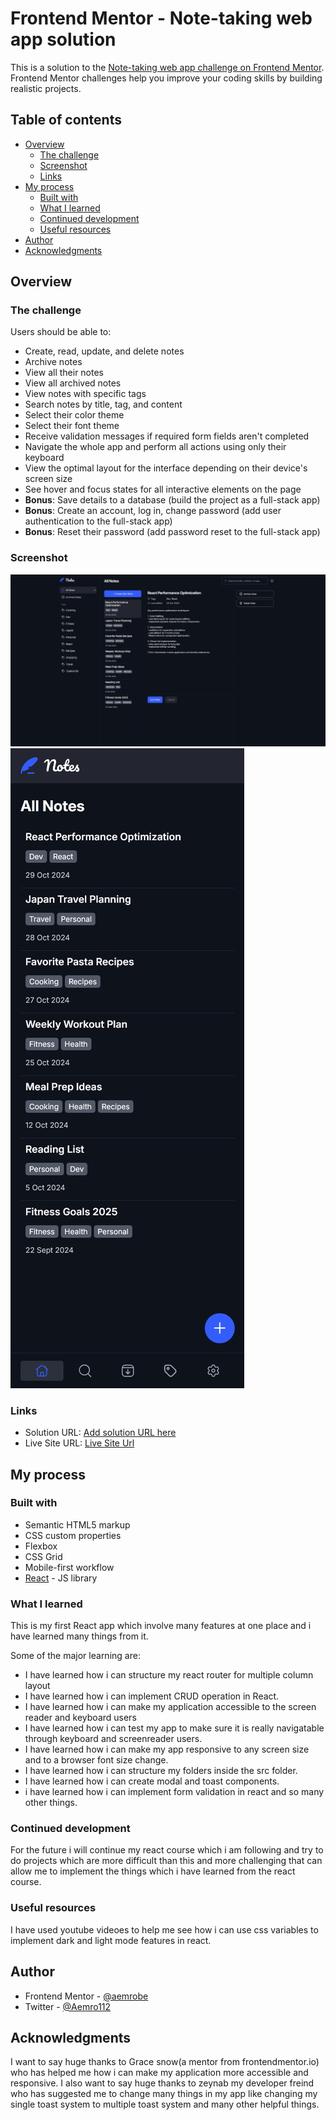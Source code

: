 # Frontend Mentor - Note-taking web app solution

This is a solution to the [Note-taking web app challenge on Frontend Mentor](https://www.frontendmentor.io/challenges/note-taking-web-app-773r7bUfOG). Frontend Mentor challenges help you improve your coding skills by building realistic projects.

## Table of contents

- [Overview](#overview)
  - [The challenge](#the-challenge)
  - [Screenshot](#screenshot)
  - [Links](#links)
- [My process](#my-process)
  - [Built with](#built-with)
  - [What I learned](#what-i-learned)
  - [Continued development](#continued-development)
  - [Useful resources](#useful-resources)
- [Author](#author)
- [Acknowledgments](#acknowledgments)

## Overview

### The challenge

Users should be able to:

- Create, read, update, and delete notes
- Archive notes
- View all their notes
- View all archived notes
- View notes with specific tags
- Search notes by title, tag, and content
- Select their color theme
- Select their font theme
- Receive validation messages if required form fields aren't completed
- Navigate the whole app and perform all actions using only their keyboard
- View the optimal layout for the interface depending on their device's screen size
- See hover and focus states for all interactive elements on the page
- **Bonus**: Save details to a database (build the project as a full-stack app)
- **Bonus**: Create an account, log in, change password (add user authentication to the full-stack app)
- **Bonus**: Reset their password (add password reset to the full-stack app)

### Screenshot

![](./screenshot-of-solution/note-taking-app-desktop-view.png)
![](./screenshot-of-solution/note-taking-app-mobile-view.png)

### Links

- Solution URL: [Add solution URL here](https://your-solution-url.com)
- Live Site URL: [Live Site Url](https://note-taking-app-two-rust.vercel.app)

## My process

### Built with

- Semantic HTML5 markup
- CSS custom properties
- Flexbox
- CSS Grid
- Mobile-first workflow
- [React](https://reactjs.org/) - JS library

### What I learned

This is my first React app which involve many features at one place and i have learned many things from it.

Some of the major learning are:

- I have learned how i can structure my react router for multiple column layout
- I have learned how i can implement CRUD operation in React.
- I have learned how i can make my application accessible to the screen reader and keyboard users
- I have learned how i can test my app to make sure it is really navigatable through keyboard and screenreader users.
- I have learned how i can make my app responsive to any screen size and to a browser font size change.
- I have learned how i can structure my folders inside the src folder.
- I have learned how i can create modal and toast components.
- i have learned how i can implement form validation in react and so many other things.

### Continued development

For the future i will continue my react course which i am following and try to do projects which are more difficult than this and more challenging that can allow me to implement the things which i have learned from the react course.

### Useful resources

I have used youtube videoes to help me see how i can use css variables to implement dark and light mode features in react.

## Author

- Frontend Mentor - [@aemrobe](https://www.frontendmentor.io/profile/aemrobe)
- Twitter - [@Aemro112](https://www.twitter.com/Aemro112)

## Acknowledgments

I want to say huge thanks to Grace snow(a mentor from frontendmentor.io) who has helped me how i can make my application more accessible and responsive. I also want to say huge thanks to zeynab my developer freind who has suggested me to change many things in my app like changing my single toast system to multiple toast system and many other helpful things.
